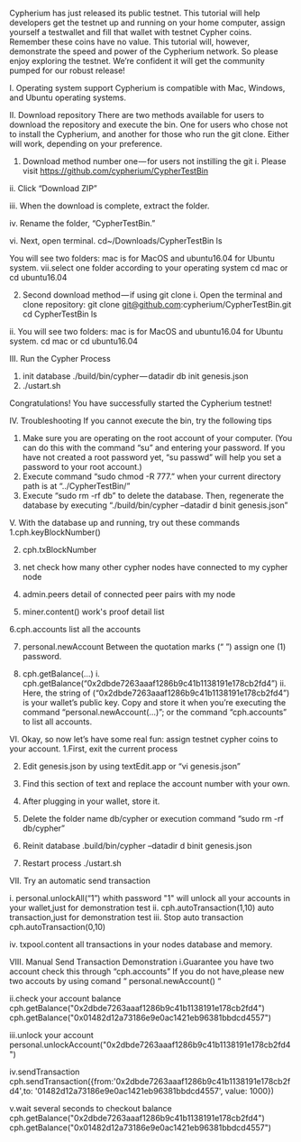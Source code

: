 Cypherium has just released its public testnet. This tutorial will help developers get the testnet up and running on your home computer, assign yourself a testwallet and fill that wallet with testnet Cypher coins. Remember these coins have no value. This tutorial will, however, demonstrate the speed and power of the Cypherium network. So please enjoy exploring the testnet. We’re confident it will get the community pumped for our robust release!

I. Operating system support
Cypherium is compatible with Mac, Windows, and Ubuntu operating systems.

II. Download repository
There are two methods available for users to download the repository and execute the bin. One for users who chose not to install the Cypherium, and another for those who run the git clone. Either will work, depending on your preference.
1. Download method number one — for users not instilling the git
  i. Please visit https://github.com/cypherium/CypherTestBin

  ii. Click “Download ZIP”

  iii. When the download is complete, extract the folder.

  iv. Rename the folder, “CypherTestBin.”

  vi. Next, open terminal.
  cd~/Downloads/CypherTestBin
  ls

  You will see two folders: mac is for MacOS and ubuntu16.04 for Ubuntu system.
  vii.select one folder according to your operating system
  cd mac
  or 
  cd ubuntu16.04

2. Second download method — if using git clone
i. Open the terminal and clone repository:
  git clone git@github.com:cypherium/CypherTestBin.git
  cd CypherTestBin
  ls

ii. You will see two folders: mac is for MacOS and ubuntu16.04 for Ubuntu system.
  cd mac
  or cd ubuntu16.04

III. Run the Cypher Process

 1. init database
 ./build/bin/cypher — datadir db init genesis.json
 2. ./ustart.sh

Congratulations! You have successfully started the Cypherium testnet!

IV. Troubleshooting
  If you cannot execute the bin, try the following tips
   1. Make sure you are operating on the root account of your computer. (You can do this with the command “su” and entering your password. If you have not created a root password yet, “su passwd” will help you set a password to your root account.)
   2. Execute command “sudo chmod -R 777.” when your current directory path is at “../CypherTestBin/”
   3. Execute “sudo rm -rf db” to delete the database. Then, regenerate the database by executing “./build/bin/cypher –datadir  d binit genesis.json”
   
V. With the database up and running, try out these commands
  1.cph.keyBlockNumber()

  2. cph.txBlockNumber
  
  3. net
    check how many other cypher nodes have connected to my cypher node
    
  4. admin.peers
    detail of connected peer pairs with my node
    
  5. miner.content()
    work's proof detail list
    
  6.cph.accounts
    list all the accounts
    
  7. personal.newAccount
   Between the quotation marks (“ ”) assign one (1) password.

  8. cph.getBalance(…)
    i. cph.getBalance(“0x2dbde7263aaaf1286b9c41b1138191e178cb2fd4”)
    ii. Here, the string of (“0x2dbde7263aaaf1286b9c41b1138191e178cb2fd4”) is your wallet’s public key. Copy and store it when you’re executing the command “personal.newAccount(…)”; or the command “cph.accounts” to list all accounts.

VI. Okay, so now let’s have some real fun: assign testnet cypher coins to your account.
  1.First, exit the current process

  2. Edit genesis.json by using textEdit.app or “vi genesis.json”

  3. Find this section of text and replace the account number with your own.

  4. After plugging in your wallet, store it.

  5. Delete the folder name db/cypher or execution command “sudo rm -rf db/cypher”

  6. Reinit database
   .build/bin/cypher –datadir d binit genesis.json
  7. Restart process
    ./ustart.sh

VII. Try an automatic send transaction

 i. personal.unlockAll(“1”)
    whith password "1" will unlock all your accounts in your wallet,just for demonstration test
 ii. cph.autoTransaction(1,10)
     auto transaction,just for demonstration test
 iii. Stop auto transaction
  cph.autoTransaction(0,10)

 iv. txpool.content
     all transactions in your nodes database and memory.
     
Ⅷ. Manual Send Transaction Demonstration
   i.Guarantee you have two account
   check this through “cph.accounts”
   If you do not have,please new two accouts by using comand “ personal.newAccount() “

   ii.check your account balance
   cph.getBalance("0x2dbde7263aaaf1286b9c41b1138191e178cb2fd4")
   cph.getBalance("0x01482d12a73186e9e0ac1421eb96381bbdcd4557")

   iii.unlock your account
   personal.unlockAccount("0x2dbde7263aaaf1286b9c41b1138191e178cb2fd4")

   iv.sendTransaction
   cph.sendTransaction({from:'0x2dbde7263aaaf1286b9c41b1138191e178cb2fd4',to: '01482d12a73186e9e0ac1421eb96381bbdcd4557', value:    1000})

   v.wait several seconds to checkout balance
    cph.getBalance("0x2dbde7263aaaf1286b9c41b1138191e178cb2fd4")
    cph.getBalance("0x01482d12a73186e9e0ac1421eb96381bbdcd4557")


